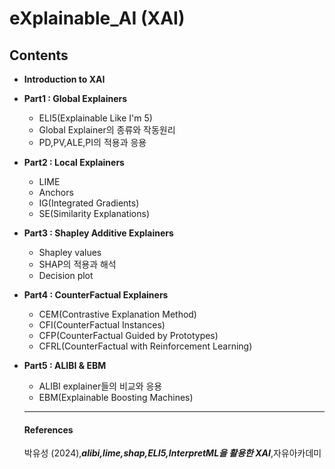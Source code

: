 # eXplainable_AI (XAI)

## Contents
- **Introduction to XAI**

- **Part1 : Global Explainers**
    - ELI5(Explainable Like I'm 5)
    - Global Explainer의 종류와 작동원리
    - PD,PV,ALE,PI의 적용과 응용  

- **Part2 : Local Explainers**
    - LIME
    - Anchors
    - IG(Integrated Gradients)
    - SE(Similarity Explanations)

- **Part3 : Shapley Additive Explainers**
    - Shapley values
    - SHAP의 적용과 해석
    - Decision plot

- **Part4 : CounterFactual Explainers**
    - CEM(Contrastive Explanation Method)
    - CFI(CounterFactual Instances)
    - CFP(CounterFactual Guided by Prototypes)
    - CFRL(CounterFactual with Reinforcement Learning)

- **Part5 : ALIBI & EBM**
   - ALIBI explainer들의 비교와 응용
   - EBM(Explainable Boosting Machines)
 
  ---
  #### References
  박유성 (2024),***alibi,lime,shap,ELI5,InterpretML을 활용한 XAI***,자유아카데미
